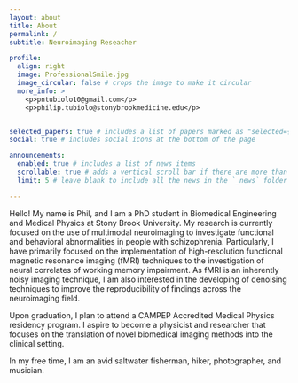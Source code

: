 ```yaml
---
layout: about
title: About
permalink: /
subtitle: Neuroimaging Reseacher

profile:
  align: right
  image: ProfessionalSmile.jpg
  image_circular: false # crops the image to make it circular
  more_info: >
    <p>pntubiolo10@gmail.com</p>
    <p>philip.tubiolo@stonybrookmedicine.edu</p>


selected_papers: true # includes a list of papers marked as "selected={true}"
social: true # includes social icons at the bottom of the page

announcements:
  enabled: true # includes a list of news items
  scrollable: true # adds a vertical scroll bar if there are more than 3 news items
  limit: 5 # leave blank to include all the news in the `_news` folder

---
```


Hello! My name is Phil, and I am a PhD student in Biomedical Engineering and Medical Physics at Stony Brook University. My research is currently focused on the use of multimodal neuroimaging to investigate functional and behavioral abnormalities in people with schizophrenia. Particularly, I have primarily focused on the implementation of high-resolution functional magnetic resonance imaging (fMRI) techniques to the investigation of neural correlates of working memory impairment. As fMRI is an inherently noisy imaging technique, I am also interested in the developing of denoising techniques to improve the reproducibility of findings across the neuroimaging field.

Upon graduation, I plan to attend a CAMPEP Accredited Medical Physics residency program. I aspire to become a physicist and researcher that focuses on the translation of novel biomedical imaging methods into the clinical setting.

In my free time, I am an avid saltwater fisherman, hiker, photographer, and musician.
